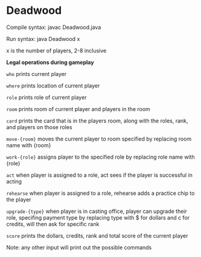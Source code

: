 # Deadwood

Compile syntax: javac Deadwood.java

Run syntax: java Deadwood x

x is the number of players, 2-8 inclusive

**Legal operations during gameplay**

```who```            prints current player

```where```          prints location of current player

```role```           prints role of current player

```room```           prints room of current player and players in the room

```card```           prints the card that is in the players room, along with the roles, rank, and players on those roles

```move-{room}```    moves the current player to room specified by replacing room name with {room}

```work-{role}```    assigns player to the specified role by replacing role name with {role}

```act```            when player is assigned to a role, act sees if the player is successful in acting

```rehearse```       when player is assigned to a role, rehearse adds a practice chip to the player

```upgrade-{type}``` when player is in casting office, player can upgrade their role, specifing payment type by replacing type with $ for dollars and c for credits, will then ask for specific rank

```score```          prints the dollars, credits, rank and total score of the current player

Note: any other input will print out the possible commands
